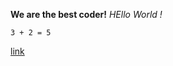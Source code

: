 **We are the best coder!**
*HEllo World !*

```3 + 2 = 5 ```

[link](https://www.youtube.com/watch?v=_vZ7x_nFSl0&list=PLj148bJp5wiysyRx_Yza7VUXufTXJ-MUP&index=7)